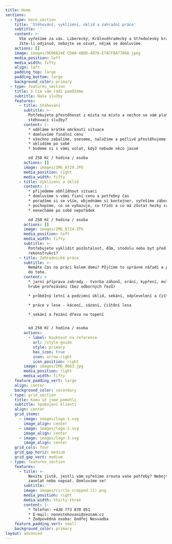 ```yaml
---
title: Home
sections:
  - type: hero_section
    title: 'Stěhování, vyklízení, úklid a zahradní práce'
    subtitle: ''
    content: >-
      Vše vyřešíme za vás. Liberecký, Královéhradecký a Středočeský kraj.
      Jste-li odjinud, nebojte se ozvat, nějak se domluvíme.
    actions: []
    image: images/9E06B24E-CDA0-48DD-A97A-E78CF8A77868.jpeg
    media_position: left
    media_width: fifty
    align: left
    padding_top: large
    padding_bottom: large
    background_color: primary
  - type: features_section
    title: S čím vám rádi pomůžeme
    subtitle: Naše služby
    features:
      - title: Stěhování
        subtitle: >-
          Potřebujete přestěhovat z místa na místo a nechce se vám platit drahé
          stěhovací služby? 
        content: |-
          * uděláme krátké omrknutí situace
          * domluvíme finální cenu
          * všechno zabalíme, sneseme, naložíme a pečlivě přestěhujeme
          * uklidíme po sobě
          * budeme si s vámi volat, když nebude něco jasné

          od 250 Kč / hodina / osoba
        actions: []
        image: images/IMG_8729.JPG
        media_position: right
        media_width: fifty
      - title: Vyklízení a úklid
        content: |-
          * přijedeme obhlídnout situaci
          * domluvíme s vámi fixní cenu a potřebný čas
          * poradíme si se vším, objednáme si kontejner, vyřešíme zábor apod.
          * pochopíme, co se vyhazuje, co třídí a co má zůstat hezky srovnané
          * nenecháme po sobě nepořádek

          od 250 Kč / hodina / osoba
        actions: []
        image: images/IMG_8724.JPG
        media_position: left
        media_width: fifty
        subtitle: >-
          Potřebujete vyklidit pozůstalost, dům, stodolu nebo byt před
          rekonstrukcí?
      - title: Zahradnické práce
        subtitle: >-
          Nemáte čas na práci kolem domu? Půjčíme to správné nářadí a pustíme se
          do toho.
        content: >
          * jarní příprava zahrady - tvorba záhonů, orání, kypření, mulčování,
          hrubé prořezávání (bez odborných řezů)

          * průběžný letní a podzimní úklid, sekání, odplevelení a čištění

          * práce v lese - kácení, sázení, čištění lesa

          * sekání a řezání dřeva na topení


          od 250 Kč / hodina / osoba
        actions:
          - label: Kouknout na reference
            url: /style-guide
            style: primary
            has_icon: true
            icon: arrow-right
            icon_position: right
        image: images/IMG_8663.jpg
        media_position: right
        media_width: fifty
    feature_padding_vert: large
    align: center
    background_color: secondary
  - type: grid_section
    title: Komu už jsme pomohli
    subtitle: Spokojení klienti
    align: center
    grid_items:
      - image: images/logo-1.svg
        image_align: center
      - image: images/logo-2.svg
        image_align: center
      - image: images/logo-3.svg
        image_align: center
    grid_cols: four
    grid_gap_horiz: medium
    grid_gap_vert: medium
  - type: features_section
    features:
      - title: >-
          Nevíte jistě, jestli vám vyřešíme zrovna vaše potřeby? Nebojte se
          zavolat nebo napsat. Domluvíme se!
        subtitle: ''
        image: images/circle-cropped (1).png
        media_position: right
        media_width: thirty-three
        content: |-
          * Telefon: +420 773 870 051
          * E-mail: nonestehovani@seznam.cz
          * Zodpovědná osoba: Ondřej Nesvadba
    feature_padding_vert: small
    background_color: primary
layout: advanced
---
```

